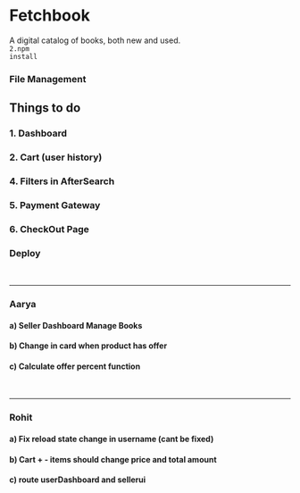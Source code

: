 # Fetchbook
A digital catalog of books, both new and used.<br>
<code>2.npm install</code><br>

### File Management

## Things to do
<h3>1. Dashboard</h3>
<h3>2. Cart (user history)</h3>
<h3>4. Filters in AfterSearch</h3>
<h3>5. Payment Gateway</h3>
<h3>6. CheckOut Page</h3>
<h3> Deploy</h3>

<br>
<hr>
<h3>Aarya</h3>
<h4> a) Seller Dashboard Manage Books </h4>
<h4> b) Change in card when product has offer </h4>
<h4> c) Calculate offer percent function </h4>

<br>
<hr>
<h3>Rohit</h3>
<h4> a) Fix reload state change in username (cant be fixed) </h4>
<h4> b) Cart + - items should change price and total amount </h4>
<h4> c) route userDashboard and sellerui </h4>

